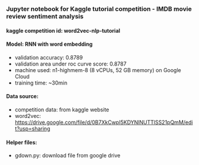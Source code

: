 ### Jupyter notebook for Kaggle tutorial competition - IMDB movie review sentiment analysis
#### kaggle competition id: word2vec-nlp-tutorial
#### Model: RNN with word embedding
* validation accuracy: 0.8789
* validation area under roc curve score: 0.8787
* machine used: n1-highmem-8 (8 vCPUs, 52 GB memory) on Google Cloud
* training time: ~30min

#### Data source:
* competition data: from kaggle website
* word2vec: https://drive.google.com/file/d/0B7XkCwpI5KDYNlNUTTlSS21pQmM/edit?usp=sharing

#### Helper files:
* gdown.py: download file from google drive

